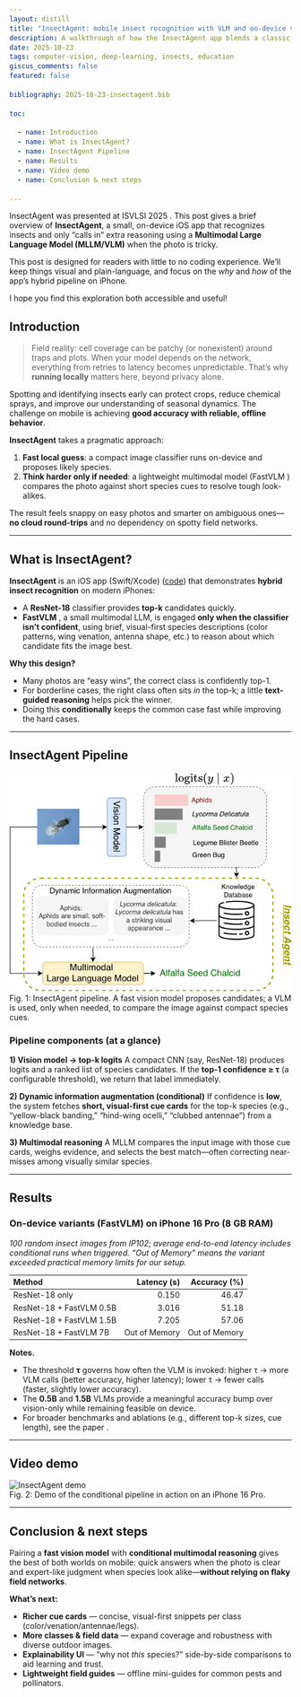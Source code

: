 ```yaml
---
layout: distill
title: "InsectAgent: mobile insect recognition with VLM and on-device vision"
description: A walkthrough of how the InsectAgent app blends a classic vision model with a lightweight multimodal model (FastVLM) to identify insects on your iPhone, and only “thinks harder” when it needs to.
date: 2025-10-23
tags: computer-vision, deep-learning, insects, education
giscus_comments: false
featured: false

bibliography: 2025-10-23-insectagent.bib

toc:

  - name: Introduction
  - name: What is InsectAgent?
  - name: InsectAgent Pipeline
  - name: Results
  - name: Video demo
  - name: Conclusion & next steps

---
```


InsectAgent was presented at ISVLSI 2025 <d-cite key="zhao2025insectagent"></d-cite>. This post gives a brief overview of **InsectAgent**, a small, on-device iOS app that recognizes insects and only “calls in” extra reasoning using a **Multimodal Large Language Model (MLLM/VLM)** when the photo is tricky.

This post is designed for readers with little to no coding experience. We’ll keep things visual and plain-language, and focus on the *why* and *how* of the app’s hybrid pipeline on iPhone.

I hope you find this exploration both accessible and useful!

## Introduction

> Field reality: cell coverage can be patchy (or nonexistent) around traps and plots. When your model depends on the network, everything from retries to latency becomes unpredictable. That’s why **running locally** matters here, beyond privacy alone.

Spotting and identifying insects early can protect crops, reduce chemical sprays, and improve our understanding of seasonal dynamics. The challenge on mobile is achieving **good accuracy with reliable, offline behavior**.

**InsectAgent** takes a pragmatic approach:

1. **Fast local guess**: a compact image classifier runs on-device and proposes likely species.
2. **Think harder only if needed**: a lightweight multimodal model (FastVLM <d-cite key="vasu2025fastvlm"></d-cite>) compares the photo against short species cues to resolve tough look-alikes.

The result feels snappy on easy photos and smarter on ambiguous ones—**no cloud round-trips** and no dependency on spotty field networks.

---

## What is InsectAgent?

**InsectAgent** is an iOS app (Swift/Xcode) (<a href="https://github.com/ajaynarayanan/InsectAgent">code</a>) that demonstrates **hybrid insect recognition** on modern iPhones:

* A **ResNet-18** classifier <d-cite key="he2016deep"></d-cite> provides **top-k** candidates quickly.
* **FastVLM** <d-cite key="vasu2025fastvlm"></d-cite>, a small multimodal LLM, is engaged **only when the classifier isn’t confident**, using brief, visual-first species descriptions (color patterns, wing venation, antenna shape, etc.) to reason about which candidate fits the image best.

**Why this design?**

* Many photos are “easy wins”, the correct class is confidently top-1.
* For borderline cases, the right class often sits *in* the top-k; a little **text-guided reasoning** helps pick the winner.
* Doing this **conditionally** keeps the common case fast while improving the hard cases.

---

## InsectAgent Pipeline

<div class="col-sm mt-3 mt-md-0 text-center">
  <img src="/assets/blogs/insect_agent/insect_agent_pipeline.png"
       class="img-fluid rounded z-depth-1"
       alt="InsectAgent pipeline">
  <div class="caption mt-2 text-center">
    Fig. 1: InsectAgent pipeline. A fast vision model proposes candidates; a VLM is used, only when needed, to compare the image against compact species cues.
  </div>
</div>

### Pipeline components (at a glance)

**1) Vision model → top-k logits**
A compact CNN (say, ResNet-18) produces logits and a ranked list of species candidates. If the **top-1 confidence ≥ τ** (a configurable threshold), we return that label immediately.

**2) Dynamic information augmentation (conditional)**
If confidence is **low**, the system fetches **short, visual-first cue cards** for the top-k species (e.g., “yellow-black banding,” “hind-wing ocelli,” “clubbed antennae”) from a knowledge base.

**3) Multimodal reasoning**
A MLLM compares the input image with those cue cards, weighs evidence, and selects the best match—often correcting near-misses among visually similar species.

---

## Results

### On-device variants (FastVLM<d-cite key="vasu2025fastvlm"></d-cite>) on iPhone 16 Pro (8 GB RAM)

<p><em>100 random insect images from IP102<d-cite key="wu2019ip102"></d-cite>; average end-to-end latency includes conditional runs when triggered. “Out of Memory” means the variant exceeded practical memory limits for our setup.</em></p>

<table>
<thead>
<tr>
  <th style="text-align:left;">Method</th>
  <th style="text-align:right;">Latency (s)</th>
  <th style="text-align:right;">Accuracy (%)</th>
</tr>
</thead>
<tbody>
<tr>
  <td>ResNet-18<d-cite key="he2016deep"></d-cite> only</td>
  <td style="text-align:right;">0.150</td>
  <td style="text-align:right;">46.47</td>
</tr>
<tr>
  <td>ResNet-18 + FastVLM 0.5B</td>
  <td style="text-align:right;">3.016</td>
  <td style="text-align:right;">51.18</td>
</tr>
<tr>
  <td>ResNet-18 + FastVLM 1.5B</td>
  <td style="text-align:right;">7.205</td>
  <td style="text-align:right;">57.06</td>
</tr>
<tr>
  <td>ResNet-18 + FastVLM 7B</td>
  <td style="text-align:right;">Out of Memory</td>
  <td style="text-align:right;">Out of Memory</td>
</tr>
</tbody>
</table>

**Notes.**

* The threshold **τ** governs how often the VLM is invoked: higher τ → more VLM calls (better accuracy, higher latency); lower τ → fewer calls (faster, slightly lower accuracy).
* The **0.5B** and **1.5B** VLMs provide a meaningful accuracy bump over vision-only while remaining feasible on device.
* For broader benchmarks and ablations (e.g., different top-k sizes, cue length), see the paper <d-cite key="zhao2025insectagent"></d-cite>.

---

## Video demo

<div class="col-sm mt-3 mt-md-0 text-center">
  <img src="/assets/blogs/insect_agent/insect_agent_demo.gif"
       class="img-fluid rounded z-depth-1"
       alt="InsectAgent demo">
  <div class="caption mt-2 text-center">
    Fig. 2: Demo of the conditional pipeline in action on an iPhone 16 Pro.
  </div>
</div>

---

## Conclusion & next steps

Pairing a **fast vision model** with **conditional multimodal reasoning** gives the best of both worlds on mobile: quick answers when the photo is clear and expert-like judgment when species look alike—**without relying on flaky field networks**.

**What’s next:**

* **Richer cue cards** — concise, visual-first snippets per class (color/venation/antennae/legs).
* **More classes & field data** — expand coverage and robustness with diverse outdoor images.
* **Explainability UI** — “why not *this* species?” side-by-side comparisons to aid learning and trust.
* **Lightweight field guides** — offline mini-guides for common pests and pollinators.
